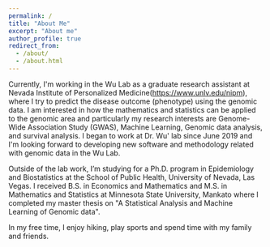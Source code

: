 ```yaml
---
permalink: /
title: "About Me"
excerpt: "About me"
author_profile: true
redirect_from: 
  - /about/
  - /about.html
---
```


Currently, I'm working in the Wu Lab as a graduate research assistant at Nevada Institute of Personalized Medicine(https://www.unlv.edu/nipm), where I try to predict the disease outcome (phenotype) using the genomic data. I am interested in how the mathematics and statistics can be applied to the genomic area and particularly my research interests are Genome-Wide Association Study (GWAS), Machine Learning, Genomic data analysis, and survival analysis. I began to work at Dr. Wu' lab since June 2019 and I'm looking forward to developing new software and methodology related with genomic data in the Wu Lab. 


Outside of the lab work, I’m studying for a Ph.D. program in Epidemiology and Biostatistics at the School of Public Health, University of Nevada, Las Vegas. I received B.S. in Economics and Mathematics and M.S. in Mathematics and Statistics at Minnesota State University, Mankato where I completed my master thesis on "A Statistical Analysis and Machine Learning of Genomic data".
		 

In my free time, I enjoy hiking, play sports and spend time with my family and friends.
